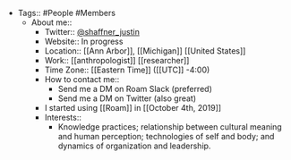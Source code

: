 - Tags:: #People #Members
    - About me::
        - Twitter:: [@shaffner_justin](https://twitter.com/shaffner_justin)
        - Website:: In progress
        - Location:: [[Ann Arbor]], [[Michigan]] [[United States]]
        - Work:: [[anthropologist]] [[researcher]]
        - Time Zone:: [[Eastern Time]] ([[UTC]] -4:00)
        - How to contact me:: 
            - Send me a DM on Roam Slack (preferred)
            - Send me a DM on Twitter (also great)
        - I started using [[Roam]] in [[October 4th, 2019]]
        - Interests::
            - Knowledge practices; relationship between cultural meaning and human perception; technologies of self and body; and dynamics of organization and leadership.

